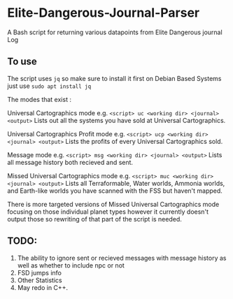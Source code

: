 # Elite-Dangerous-Journal-Parser
A Bash script for returning various datapoints from Elite Dangerous journal Log

## To use
The script uses `jq` so make sure to install it first on Debian Based Systems just use `sudo apt install jq`

The modes that exist :

Universal Cartographics mode e.g. `<script> uc <working dir> <journal> <output>` 
Lists out all the systems you have sold at Universal Cartographics.

Universal Cartographics Profit mode e.g. `<script> ucp <working dir> <journal> <output>`
Lists the profits of every Universal Cartographics sold.

Message mode e.g. `<script> msg <working dir> <journal> <output>`
Lists all message history both recieved and sent.

Missed Universal Cartographics mode e.g. `<script> muc <working dir> <journal> <output>`
Lists all Terraformable, Water worlds, Ammonia worlds, and Earth-like worlds you have scanned with the FSS but haven't mapped.

There is more targeted versions of Missed Universal Cartographics mode focusing on those individual planet types however it currently doesn't output those so rewriting of that part of the script is needed.



## TODO:

1. The ability to ignore sent or recieved messages with message history as well as whether to include npc or not
2. FSD jumps info
3. Other Statistics
4. May redo in C++.
